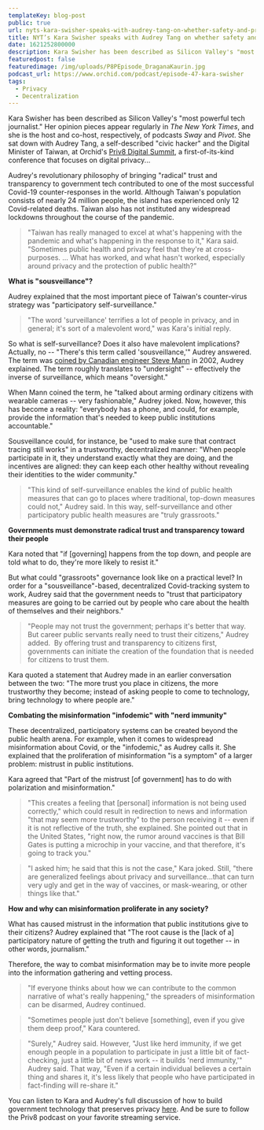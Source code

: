 ```yaml
---
templateKey: blog-post
public: true
url: nyts-kara-swisher-speaks-with-audrey-tang-on-whether-safety-and-privacy-can-coexist
title: NYT’s Kara Swisher speaks with Audrey Tang on whether safety and privacy can co-exist
date: 1621252800000
description: Kara Swisher has been described as Silicon Valley's "most powerful tech journalist.” Her opinion pieces appear regularly in The New York Times, and she is the host and co-host, respectively, of podcasts Sway and Pivot.
featuredpost: false
featuredimage: /img/uploads/P8PEpisode_DraganaKaurin.jpg
podcast_url: https://www.orchid.com/podcast/episode-47-kara-swisher
tags:
  - Privacy
  - Decentralization
---
```

Kara Swisher has been described as Silicon Valley's "most powerful tech journalist." Her opinion pieces appear regularly in *The New York Times*, and she is the host and co-host, respectively, of podcasts *Sway* and *Pivot*. She sat down with Audrey Tang, a self-described "civic hacker" and the Digital Minister of Taiwan, at Orchid's [Priv8 Digital Summit](/highlights-from-priv8-orchids-virtual-privacy-summit/), a first-of-its-kind conference that focuses on digital privacy...

Audrey's revolutionary philosophy of bringing "radical" trust and transparency to government tech contributed to one of the most successful Covid-19 counter-responses in the world. Although Taiwan's population consists of nearly 24 million people, the island has experienced only 12 Covid-related deaths. Taiwan also has not instituted any widespread lockdowns throughout the course of the pandemic.

> "Taiwan has really managed to excel at what's happening with the pandemic and what's happening in the response to it," Kara said. "Sometimes public health and privacy feel that they're at cross-purposes. ... What has worked, and what hasn't worked, especially around privacy and the protection of public health?"

**What is "sousveillance"?**

Audrey explained that the most important piece of Taiwan's counter-virus strategy was "participatory self-surveillance."

> "The word 'surveillance' terrifies a lot of people in privacy, and in general; it's sort of a malevolent word," was Kara's initial reply.

So what is self-surveillance? Does it also have malevolent implications? Actually, no -- "There's this term called 'sousveillance,'" Audrey answered. The term was [coined by Canadian engineer Steve Mann](http://wearcam.org/sousveillance.htm) in 2002, Audrey explained. The term roughly translates to "undersight" -- effectively the inverse of surveillance, which means "oversight."

When Mann coined the term, he "talked about arming ordinary citizens with wearable cameras -- very fashionable," Audrey joked. Now, however, this has become a reality: "everybody has a phone, and could, for example, provide the information that's needed to keep public institutions accountable."

Sousveillance could, for instance, be "used to make sure that contract tracing still works" in a trustworthy, decentralized manner: "When people participate in it, they understand exactly what they are doing, and the incentives are aligned: they can keep each other healthy without revealing their identities to the wider community."

> "This kind of self-surveillance enables the kind of public health measures that can go to places where traditional, top-down measures could not," Audrey said. In this way, self-surveillance and other participatory public health measures are "truly grassroots."

**Governments must demonstrate radical trust and transparency toward their people**

Kara noted that "if [governing] happens from the top down, and people are told what to do, they're more likely to resist it."

But what could "grassroots" governance look like on a practical level? In order for a "sousveillance"-based, decentralized Covid-tracking system to work, Audrey said that the government needs to "trust that participatory measures are going to be carried out by people who care about the health of themselves and their neighbors."

> "People may not trust the government; perhaps it's better that way. But career public servants really need to trust their citizens," Audrey added.  By offering trust and transparency to citizens first, governments can initiate the creation of the foundation that is needed for citizens to trust them.

Kara quoted a statement that Audrey made in an earlier conversation between the two: "The more trust you place in citizens, the more trustworthy they become; instead of asking people to come to technology, bring technology to where people are."

**Combating the misinformation "infodemic" with "nerd immunity"**

These decentralized, participatory systems can be created beyond the public health arena. For example, when it comes to widespread misinformation about Covid, or the "infodemic," as Audrey calls it. She explained that the proliferation of misinformation "is a symptom" of a larger problem: mistrust in public institutions.

Kara agreed that "Part of the mistrust [of government] has to do with polarization and misinformation."

> "This creates a feeling that [personal] information is not being used correctly," which could result in redirection to news and information "that may seem more trustworthy" to the person receiving it -- even if it is not reflective of the truth, she explained. She pointed out that in the United States, "right now, the rumor around vaccines is that Bill Gates is putting a microchip in your vaccine, and that therefore, it's going to track you."

> "I asked him; he said that this is not the case," Kara joked. Still, "there are generalized feelings about privacy and surveillance...that can turn very ugly and get in the way of vaccines, or mask-wearing, or other things like that."

**How and why can misinformation proliferate in any society?**

What has caused mistrust in the information that public institutions give to their citizens? Audrey explained that "The root cause is the [lack of a] participatory nature of getting the truth and figuring it out together -- in other words, journalism."

Therefore, the way to combat misinformation may be to invite more people into the information gathering and vetting process.

> "If everyone thinks about how we can contribute to the common narrative of what's really happening," the spreaders of misinformation can be disarmed, Audrey continued.

> "Sometimes people just don't believe [something], even if you give them deep proof," Kara countered.

> "Surely," Audrey said. However, "Just like herd immunity, if we get enough people in a population to participate in just a little bit of fact-checking, just a little bit of news work -- it builds 'nerd immunity,'" Audrey said. That way, "Even if a certain individual believes a certain thing and shares it, it's less likely that people who have participated in fact-finding will re-share it."

You can listen to Kara and Audrey's full discussion of how to build government technology that preserves privacy [here](https://www.youtube.com/watch?v=d70HOquQlH0&ab_channel=OrchidLabs). And be sure to follow the Priv8 podcast on your favorite streaming service.